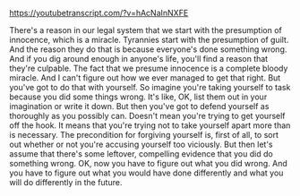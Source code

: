 https://youtubetranscript.com/?v=hAcNaInNXFE

 There's a reason in our legal system that we start with the presumption of innocence, which is a miracle. Tyrannies start with the presumption of guilt. And the reason they do that is because everyone's done something wrong. And if you dig around enough in anyone's life, you'll find a reason that they're culpable. The fact that we presume innocence is a complete bloody miracle. And I can't figure out how we ever managed to get that right. But you've got to do that with yourself. So imagine you're taking yourself to task because you did some things wrong. It's like, OK, list them out in your imagination or write it down. But then you've got to defend yourself as thoroughly as you possibly can. Doesn't mean you're trying to get yourself off the hook. It means that you're trying not to take yourself apart more than is necessary. The precondition for forgiving yourself is, first of all, to sort out whether or not you're accusing yourself too viciously. But then let's assume that there's some leftover, compelling evidence that you did do something wrong. OK, now you have to figure out what you did wrong. And you have to figure out what you would have done differently and what you will do differently in the future.